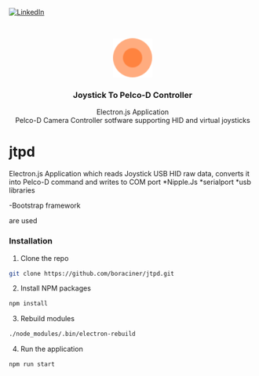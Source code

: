 [linkedin-shield]: https://img.shields.io/badge/-LinkedIn-black.svg?style=flat-square&logo=linkedin&colorB=555
[linkedin-url]: https://linkedin.com/in/boraciner
[![LinkedIn][linkedin-shield]][linkedin-url]



<!-- PROJECT LOGO -->
<br />
<p align="center">
  <a href="https://https://github.com/boraciner/jtpd">
    <img src="assets/icon.png" alt="Logo" width="80" height="80">
  </a>

  <h3 align="center">Joystick To Pelco-D Controller</h3>

  <p align="center">
    Electron.js Application 
    <br />
   Pelco-D Camera Controller sotfware supporting HID and virtual joysticks
  </p>
</p>



# jtpd
Electron.js Application which reads Joystick USB HID raw data, converts it into Pelco-D command and writes to COM port
*Nipple.Js
*serialport
*usb
libraries

-Bootstrap 
framework

are used

### Installation


1. Clone the repo
```sh
git clone https://github.com/boraciner/jtpd.git
```
2. Install NPM packages
```sh
npm install
```
3. Rebuild modules
```sh
./node_modules/.bin/electron-rebuild
```
4. Run the application
```sh
npm run start
```

